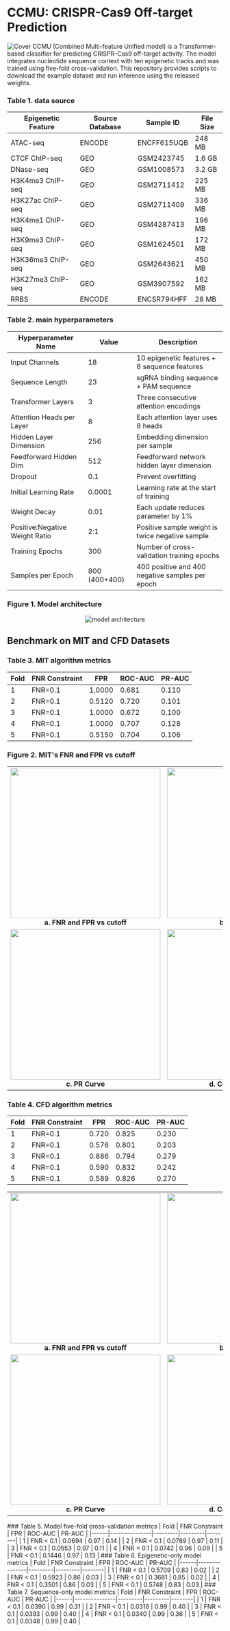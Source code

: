 # CCMU: CRISPR-Cas9 Off‑target Prediction
![Cover](docs/Cover.png)
CCMU (Combined Multi-feature Unified model) is a Transformer-based classifier for predicting CRISPR-Cas9 off-target activity. The model integrates nucleotide sequence context with ten epigenetic tracks and was trained using five-fold cross-validation. This repository provides scripts to download the example dataset and run inference using the released weights.
### Table 1. data source
| Epigenetic Feature | Source Database | Sample ID      | File Size |
|--------------------|-----------------|---------------|------------------|
| ATAC-seq           | ENCODE          | ENCFF615UQB   | 248 MB           |
| CTCF ChIP-seq      | GEO             | GSM2423745    | 1.6 GB           |
| DNase-seq          | GEO             | GSM1008573    | 3.2 GB           |
| H3K4me3 ChIP-seq   | GEO             | GSM2711412    | 225 MB           |
| H3K27ac ChIP-seq   | GEO             | GSM2711409    | 336 MB           |
| H3K4me1 ChIP-seq   | GEO             | GSM4287413    | 196 MB           |
| H3K9me3 ChIP-seq   | GEO             | GSM1624501    | 172 MB           |
| H3K36me3 ChIP-seq  | GEO             | GSM2643621    | 450 MB           |
| H3K27me3 ChIP-seq  | GEO             | GSM3907592    | 162 MB           |
| RRBS               | ENCODE          | ENCSR794HFF   | 28 MB            |
### Table 2. main hyperparameters
| Hyperparameter Name         | Value               | Description                                    |
|----------------------------|---------------------|------------------------------------------------|
| Input Channels              | 18                  | 10 epigenetic features + 8 sequence features   |
| Sequence Length             | 23                  | sgRNA binding sequence + PAM sequence          |
| Transformer Layers          | 3                   | Three consecutive attention encodings          |
| Attention Heads per Layer   | 8                   | Each attention layer uses 8 heads              |
| Hidden Layer Dimension      | 256                 | Embedding dimension per sample                 |
| Feedforward Hidden Dim      | 512                 | Feedforward network hidden layer dimension     |
| Dropout                     | 0.1                 | Prevent overfitting                            |
| Initial Learning Rate       | 0.0001              | Learning rate at the start of training         |
| Weight Decay                | 0.01                | Each update reduces parameter by 1%            |
| Positive:Negative Weight Ratio | 2:1              | Positive sample weight is twice negative sample|
| Training Epochs             | 300                 | Number of cross-validation training epochs     |
| Samples per Epoch           | 800 (400+400)       | 400 positive and 400 negative samples per epoch|
### Figure 1. Model architecture
<p align="center">
  <img src="docs/Model_architecture.png" alt="model architecture"/>
</p>

## Benchmark on MIT and CFD Datasets
### Table 3. MIT algorithm metrics
| Fold | FNR Constraint | FPR    | ROC-AUC | PR-AUC |
|------|---------------|--------|---------|--------|
| 1    | FNR=0.1       | 1.0000 | 0.681   | 0.110  |
| 2    | FNR=0.1       | 0.5120 | 0.720   | 0.101  |
| 3    | FNR=0.1       | 1.0000 | 0.672   | 0.100  |
| 4    | FNR=0.1       | 1.0000 | 0.707   | 0.128  |
| 5    | FNR=0.1       | 0.5150 | 0.704   | 0.106  |
### Figure 2. MIT's FNR and FPR vs cutoff
<table align="center">
  <tr>
    <td align="center">
      <img src="docs/MIT/FNR_FPR_vs_Cutoff.png" width="350"/><br>
      <b>a. FNR and FPR vs cutoff</b>
    </td>
    <td align="center">
      <img src="docs/MIT/ROC_Curve.png" width="350"/><br>
      <b>b. ROC Curve</b>
    </td>
  </tr>
  <tr>
    <td align="center">
      <img src="docs/MIT/PR_Curve.png" width="350"/><br>
      <b>c. PR Curve</b>
    </td>
    <td align="center">
      <img src="docs/MIT/Confusion_matrix.png" width="350"/><br>
      <b>d. Confusion matrix</b>
    </td>
  </tr>
</table>



### Table 4. CFD algorithm metrics
| Fold | FNR Constraint | FPR    | ROC-AUC | PR-AUC |
|------|---------------|--------|---------|--------|
| 1    | FNR=0.1       | 0.720  | 0.825   | 0.230  |
| 2    | FNR=0.1       | 0.576  | 0.801   | 0.203  |
| 3    | FNR=0.1       | 0.886  | 0.794   | 0.279  |
| 4    | FNR=0.1       | 0.590  | 0.832   | 0.242  |
| 5    | FNR=0.1       | 0.589  | 0.826   | 0.270  |
<table align="center">
  <tr>
    <td align="center">
      <img src="docs/CFD/FNR_FPR_vs_Cutoff.png" width="350"/><br>
      <b>a. FNR and FPR vs cutoff</b>
    </td>
    <td align="center">
      <img src="docs/CFD/ROC_Curve.png" width="350"/><br>
      <b>b. ROC Curve</b>
    </td>
  </tr>
  <tr>
    <td align="center">
      <img src="docs/CFD/PR_Curve.png" width="350"/><br>
      <b>c. PR Curve</b>
    </td>
    <td align="center">
      <img src="docs/MIT/Confusion_matrix.png" width="350"/><br>
      <b>d. Confusion matrix</b>
    </td>
  </tr>
</table>
### Table 5. Model five-fold cross-validation metrics
| Fold | FNR Constraint |  FPR    | ROC-AUC | PR-AUC |
|------|---------------|---------|---------|--------|
| 1    | FNR < 0.1     | 0.0694  | 0.97    | 0.14   |
| 2    | FNR < 0.1     | 0.0789  | 0.97    | 0.11   |
| 3    | FNR < 0.1     | 0.0553  | 0.97    | 0.11   |
| 4    | FNR < 0.1     | 0.0742  | 0.96    | 0.09   |
| 5    | FNR < 0.1     | 0.1446  | 0.97    | 0.13   |
### Table 6. Epigenetic-only model metrics
| Fold | FNR Constraint |  FPR    | ROC-AUC | PR-AUC |
|------|---------------|---------|---------|--------|
| 1    | FNR < 0.1     | 0.5709  | 0.83    | 0.02   |
| 2    | FNR < 0.1     | 0.5923  | 0.86    | 0.03   |
| 3    | FNR < 0.1     | 0.3681  | 0.85    | 0.02   |
| 4    | FNR < 0.1     | 0.3501  | 0.86    | 0.03   |
| 5    | FNR < 0.1     | 0.5748  | 0.83    | 0.03   |
### Table 7. Sequence-only model metrics
| Fold | FNR Constraint |  FPR    | ROC-AUC | PR-AUC |
|------|---------------|---------|---------|--------|
| 1    | FNR < 0.1     | 0.0390  | 0.99    | 0.31   |
| 2    | FNR < 0.1     | 0.0316  | 0.99    | 0.40   |
| 3    | FNR < 0.1     | 0.0393  | 0.99    | 0.40   |
| 4    | FNR < 0.1     | 0.0340  | 0.99    | 0.36   |
| 5    | FNR < 0.1     | 0.0348  | 0.99    | 0.40   |
